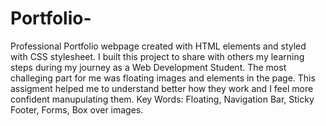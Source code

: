 # Portfolio-
Professional Portfolio webpage created with HTML elements and styled with CSS stylesheet.
I built this project to share with others my learning steps during my journey as a Web Development Student.
The most challeging part for me was floating images and elements in the page. This assigment helped me to understand better how they work and I feel more confident manupulating them.
Key Words:
Floating, Navigation Bar, Sticky Footer, Forms, Box over images.